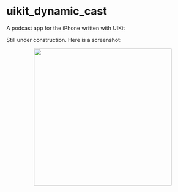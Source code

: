# uikit_dynamic_cast
A podcast app for the iPhone written with UIKit

Still under construction. Here is a screenshot: 

<p align="center"><img src="https://user-images.githubusercontent.com/45293675/137309944-c8c69f42-7b64-48f5-a83c-3b2a65c6c6d7.png" width="360"/></p>
